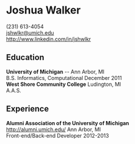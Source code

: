 Joshua Walker
=============

(231) 613-4054  
jshwlkr@umich.edu  
http://www.linkedin.com/in/jshwlkr  

Education
---------

**University of Michigan**  --  Ann Arbor, MI  
		B.S. Informatics, Computational			December 2011  
**West Shore Community College**		Ludington, MI  
	A.A.S.
	
Experience
----------

**Alumni Association of the University of Michigan**  
	http://alumni.umich.edu/				Ann Arbor, MI  
	Front-end/Back-end Developer			2012-2013  
